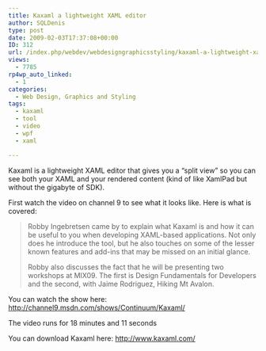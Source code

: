 ```yaml
---
title: Kaxaml a lightweight XAML editor
author: SQLDenis
type: post
date: 2009-02-03T17:37:08+00:00
ID: 312
url: /index.php/webdev/webdesigngraphicsstyling/kaxaml-a-lightweight-xaml-editor/
views:
  - 7785
rp4wp_auto_linked:
  - 1
categories:
  - Web Design, Graphics and Styling
tags:
  - kaxaml
  - tool
  - video
  - wpf
  - xaml

---
```

Kaxaml is a lightweight XAML editor that gives you a “split view” so you can see both your XAML and your rendered content (kind of like XamlPad but without the gigabyte of SDK).

First watch the video on channel 9 to see what it looks like. Here is what is covered:

> Robby Ingebretsen came by to explain what Kaxaml is and how it can be useful to you when developing XAML-based applications. Not only does he introduce the tool, but he also touches on some of the lesser known features and add-ins that may be missed on an initial glance.
> 
> Robby also discusses the fact that he will be presenting two workshops at MIX09. The first is Design Fundamentals for Developers and the second, with Jaime Rodriguez, Hiking Mt Avalon.

You can watch the show here: http://channel9.msdn.com/shows/Continuum/Kaxaml/

The video runs for 18 minutes and 11 seconds

You can download Kaxaml here: http://www.kaxaml.com/